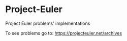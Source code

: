 # Project-Euler
Project Euler problems' implementations

To see problems go to:
https://projecteuler.net/archives
